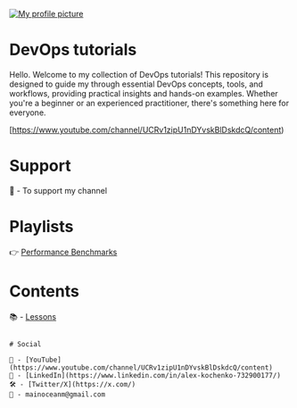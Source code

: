 ﻿<p dir="auto">
  <a target="_blank" rel="noopener noreferrer" href="/mainocean/blob/main/profile_pic.png">
    <img src="https://media.licdn.com/dms/image/v2/D4E16AQHqSJ60mFunew/profile-displaybackgroundimage-shrink_350_1400/profile-displaybackgroundimage-shrink_350_1400/0/1723568090509?e=1746662400&v=beta&t=3_F2iKrQ0dQtDa6g-gBTyaMPp5vPe3QsIiS6jjSJIHA" alt="My profile picture" style="max-width: 100%;">
  </a>
</p>

# DevOps tutorials

Hello. Welcome to my collection of DevOps tutorials! This repository is designed to guide my through essential DevOps concepts, tools, and workflows, providing practical insights and hands-on examples. Whether you're a beginner or an experienced practitioner, there's something here for everyone.

[https://www.youtube.com/channel/UCRv1zipU1nDYvskBlDskdcQ/content)

# Support

🔴 - To support my channel 

# Playlists

👉 [Performance Benchmarks]()

# Contents

📚 - [Lessons](docs/contents.md)

```

# Social

🎥 - [YouTube](https://www.youtube.com/channel/UCRv1zipU1nDYvskBlDskdcQ/content)  
💼 - [LinkedIn](https://www.linkedin.com/in/alex-kochenko-732900177/)  
🛠️ - [Twitter/X](https://x.com/)  
📨 - mainoceanm@gmail.com
